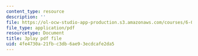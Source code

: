 ```yaml
---
content_type: resource
description: ''
file: https://ol-ocw-studio-app-production.s3.amazonaws.com/courses/6-004-computation-structures-spring-2017/4fe4730a21fbc3db6ae93ecdcafe2da5_AlT3zLxcHmw.pdf
file_type: application/pdf
resourcetype: Document
title: 3play pdf file
uid: 4fe4730a-21fb-c3db-6ae9-3ecdcafe2da5
---
```

